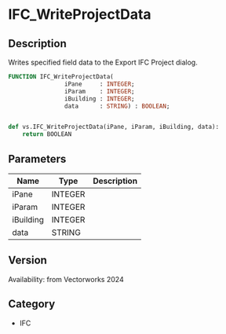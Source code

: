 # IFC_WriteProjectData

## Description
Writes specified field data to the Export IFC Project dialog.

```pascal
FUNCTION IFC_WriteProjectData(
				iPane     : INTEGER;
				iParam    : INTEGER;
				iBuilding : INTEGER;
				data      : STRING) : BOOLEAN;
```

```python

def vs.IFC_WriteProjectData(iPane, iParam, iBuilding, data):
    return BOOLEAN
```

## Parameters
|Name|Type|Description|
|---|---|---|
|iPane|INTEGER||
|iParam|INTEGER||
|iBuilding|INTEGER||
|data|STRING||

## Version
Availability: from Vectorworks 2024
## Category
* IFC

